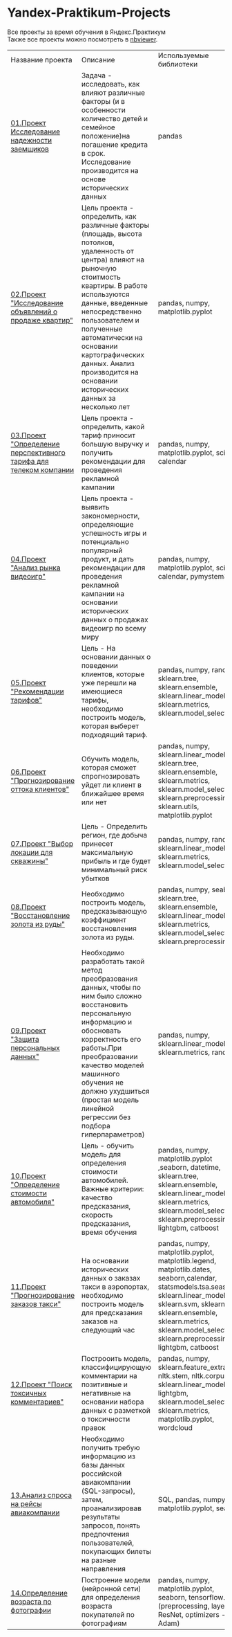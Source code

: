 # Yandex-Praktikum-Projects
Все проекты за время обучения в Яндекс.Практикум<br>
Также все проекты можно посмотреть в <a href = 'https://nbviewer.jupyter.org/github/kristina-molchanova90/Yandex-Praktikum-Projects/tree/main/'>nbviewer</a>.
<table width="100%" width="1000">
<tr><td width = "200">Название проекта </td><td width = "500">Описание </td><td width = "300"> Используемые библиотеки </td></tr>
<tr><td><a href = 'https://github.com/kristina-molchanova90/Yandex-Praktikum-Projects/tree/main/01_reliability_research'> 01.Проект Исследование надежности заемщиков</a> </td><td> Задача - исследовать, как влияют различные факторы (и в особенности количество детей и семейное положение)на погашение кредита в срок. Исследование производится на основе исторических данных </td><td> pandas </td></tr>
<tr><td><a href = 'https://github.com/kristina-molchanova90/Yandex-Praktikum-Projects/tree/main/02_ads_apartment_sales'>02.Проект "Исследование объявлений о продаже квартир"</a> </td><td> Цель проекта - определить, как различные факторы (площадь, высота потолков, удаленность от центра) влияют на рыночную стоитмость квартиры. В работе используются данные, введенные непосредственно пользователем и полученные автоматически на основании картографических данных. Анализ производится на основании исторических данных за несколько лет </td><td> pandas, numpy, matplotlib.pyplot </td></tr>
<tr><td><a href='https://github.com/kristina-molchanova90/Yandex-Praktikum-Projects/tree/main/03_promising_tariff_telecom_company'>03.Проект "Определение перспективного тарифа для телеком компании</a></td><td> Цель проекта - определить, какой тариф приносит большую выручку и получить рекомендации для проведения рекламной кампании </td><td> pandas, numpy, matplotlib.pyplot, scipy, calendar </td></tr>
<tr><td><a href = 'https://github.com/kristina-molchanova90/Yandex-Praktikum-Projects/tree/main/04_video_games_research'>04.Проект "Анализ рынка видеоигр"</a></td><td>Цель проекта - выявить закономерности, определяющие успешность игры и потенциально популярный продукт, и дать рекомендации для проведения рекламной кампании на основании исторических данных о продажах видеоигр по всему миру</td><td>pandas, numpy, matplotlib.pyplot, scipy, calendar, pymystem3 </td></tr>
<tr><td><a href='https://github.com/kristina-molchanova90/Yandex-Praktikum-Projects/tree/main/05_tariff_recommendations'>05.Проект "Рекомендации тарифов"</a></td><td>Цель - На основании данных о поведении клиентов, которые уже перешли на имеющиеся тарифы, необходимо построить модель, которая выберет подходящий тариф.</td><td>pandas, numpy, random, sklearn.tree, sklearn.ensemble, sklearn.linear_model, sklearn.metrics, sklearn.model_selection</td></tr>
<tr><td><a href='https://github.com/kristina-molchanova90/Yandex-Praktikum-Projects/blob/main/06_customer_churn'>06.Проект "Прогнозирование оттока клиентов"</a></td><td>Обучить модель, которая сможет спрогнозировать уйдет ли клиент в ближайшее время или нет</td><td>pandas, numpy, sklearn.linear_model, sklearn.tree, sklearn.ensemble, sklearn.metrics, sklearn.model_selection, sklearn.preprocessing, sklearn.utils, matplotlib.pyplot</td></tr>
<tr><td><a href='https://github.com/kristina-molchanova90/Yandex-Praktikum-Projects/tree/main/07_location_well_choice'>07.Проект "Выбор локации для скважины"</a></td><td>Цель - Определить регион, где добыча принесет максимальную прибыль и где будет минимальный риск убытков</td><td>pandas, numpy, random, sklearn.linear_model, sklearn.metrics, sklearn.model_selection</td></tr>
<tr><td><a href='https://github.com/kristina-molchanova90/Yandex-Praktikum-Projects/tree/main/08_gold_recovery'>08.Проект "Восстановление золота из руды"</a></td><td>Необходимо построить модель, предсказывающую коэффициент восстановления золота из руды.</td><td>pandas, numpy, seaborn, sklearn.tree, sklearn.ensemble, sklearn.linear_model, sklearn.metrics, sklearn.model_selection, sklearn.preprocessing</td></tr>
<tr><td><a href='https://github.com/kristina-molchanova90/Yandex-Praktikum-Projects/tree/main/09_personal_data_protection'>09.Проект "Защита персональных данных"</a></td><td>Необходимо разработать такой метод преобразования данных, чтобы по ним было сложно восстановить персональную информацию и обосновать корректность его работы.При преобразовании качество моделей машинного обучения не должно ухудшиться (простая модель линейной регрессии без подбора гиперпараметров)</td><td>pandas, numpy, sklearn.linear_model, sklearn.metrics, random</td></tr>
<tr><td><a href='https://github.com/kristina-molchanova90/Yandex-Praktikum-Projects/tree/main/10_car_price_determine'>10.Проект "Определение стоимости автомобиля"</a></td><td>Цель - обучить модель для определения стоимости автомобилей. Важные критерии: качество предсказания, скорость предсказания, время обучения</td><td>pandas, numpy, matplotlib.pyplot ,seaborn, datetime, sklearn.tree, sklearn.ensemble, sklearn.linear_model, sklearn.metrics, sklearn.model_selection, sklearn.preprocessing, lightgbm, catboost</td></tr>
<tr><td><a href='https://github.com/kristina-molchanova90/Yandex-Praktikum-Projects/tree/main/11_taxi_orders_predictions'>11.Проект "Прогнозирование заказов такси"</a></td><td>На основании исторических данных о заказах такси в аэропортах, необходимо построить модель для предсказания заказов на следующий час</td><td>pandas, numpy, matplotlib.pyplot, matplotlib.legend, matplotlib.dates, seaborn,calendar, statsmodels.tsa.seasonal, sklearn.linear_model, sklearn.svm, sklearn.tree, sklearn.ensemble, sklearn.metrics, sklearn.model_selection, sklearn.preprocessing, lightgbm, catboost</td></tr>
<tr><td><a href = 'https://github.com/kristina-molchanova90/Yandex-Praktikum-Projects/tree/main/12_toxic_comments'>12.Проект "Поиск токсичных комментариев"</a></td><td>Построоить модель, классифицирующую комментарии на позитивные и негативные на основании набора данных с разметкой о токсичности правок </td><td>pandas, numpy, sklearn.feature_extraction, nltk.stem, nltk.corpus, sklearn.linear_model, lightgbm, sklearn.model_selection, sklearn.metrics, matplotlib.pyplot, wordcloud</td></tr>
<tr><td><a href = 'https://github.com/kristina-molchanova90/Yandex-Praktikum-Projects/tree/main/13_airport_analysis'>13.Анализ спроса на рейсы авиакомпании</a></td><td>Необходимо получить требую информацию из базы данных российской авиакомпании (SQL-запросы), затем, проанализировав результаты запросов, понять предпочтения пользователей, покупающих билеты на разные направления </td><td> SQL, pandas, numpy, matplotlib.pyplot, seaborn</td></tr>
<tr><td><a href = 'https://github.com/kristina-molchanova90/Yandex-Praktikum-Projects/tree/main/14_age_recognition'>14.Определение возраста по фотографии</a></td><td>Построение модели (нейронной сети) для определения возраста покупателей по фотографиям</td><td>pandas, numpy, matplotlib.pyplot, seaborn, tensorflow.keras (preprocessing, layers, ResNet, optimizers - Adam)</td></tr>
</table>

